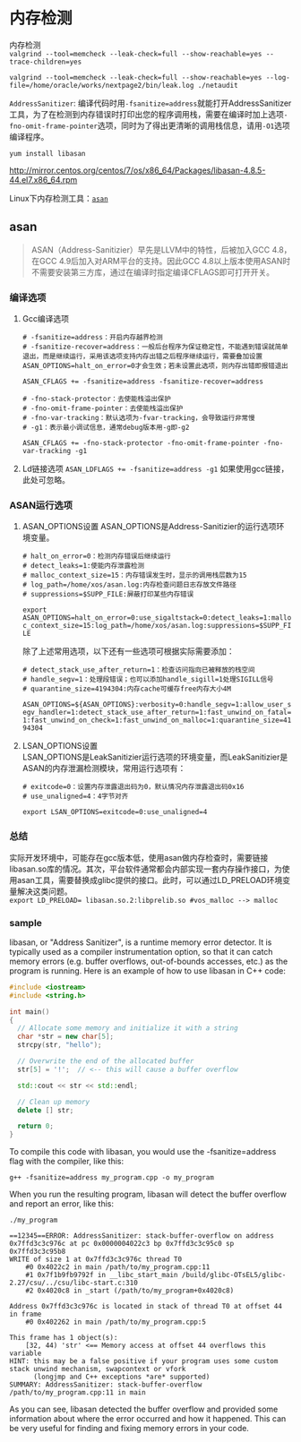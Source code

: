 # 内存检测

内存检测  
`valgrind --tool=memcheck --leak-check=full --show-reachable=yes --trace-children=yes`

`valgrind --tool=memcheck --leak-check=full --show-reachable=yes --log-file=/home/oracle/works/nextpage2/bin/leak.log ./netaudit`

`AddressSanitizer`:
编译代码时用`-fsanitize=address`就能打开AddressSanitizer工具，为了在检测到内存错误时打印出您的程序调用栈，需要在编译时加上选项`-fno-omit-frame-pointer`选项，同时为了得出更清晰的调用栈信息，请用`-O1`选项编译程序。

`yum install libasan`

<http://mirror.centos.org/centos/7/os/x86_64/Packages/libasan-4.8.5-44.el7.x86_64.rpm>

Linux下内存检测工具：[`asan`](#asan)

## asan

> ASAN（Address-Sanitizier）早先是LLVM中的特性，后被加入GCC 4.8，在GCC 4.9后加入对ARM平台的支持。因此GCC
> 4.8以上版本使用ASAN时不需要安装第三方库，通过在编译时指定编译CFLAGS即可打开开关。

### 编译选项

1. Gcc编译选项

    ```shell
    # -fsanitize=address：开启内存越界检测
    # -fsanitize-recover=address：一般后台程序为保证稳定性，不能遇到错误就简单退出，而是继续运行，采用该选项支持内存出错之后程序继续运行，需要叠加设置ASAN_OPTIONS=halt_on_error=0才会生效；若未设置此选项，则内存出错即报错退出
    ```

    `ASAN_CFLAGS += -fsanitize=address -fsanitize-recover=address`

    ```shell
    # -fno-stack-protector：去使能栈溢出保护
    # -fno-omit-frame-pointer：去使能栈溢出保护
    # -fno-var-tracking：默认选项为-fvar-tracking，会导致运行非常慢
    # -g1：表示最小调试信息，通常debug版本用-g即-g2
    ```

    `ASAN_CFLAGS += -fno-stack-protector -fno-omit-frame-pointer -fno-var-tracking -g1`

2. Ld链接选项
    `ASAN_LDFLAGS += -fsanitize=address -g1`
    如果使用gcc链接，此处可忽略。

### ASAN运行选项

1. ASAN_OPTIONS设置
    ASAN_OPTIONS是Address-Sanitizier的运行选项环境变量。

    ```shell
    # halt_on_error=0：检测内存错误后继续运行
    # detect_leaks=1:使能内存泄露检测
    # malloc_context_size=15：内存错误发生时，显示的调用栈层数为15
    # log_path=/home/xos/asan.log:内存检查问题日志存放文件路径
    # suppressions=$SUPP_FILE:屏蔽打印某些内存错误
    ```

    `export ASAN_OPTIONS=halt_on_error=0:use_sigaltstack=0:detect_leaks=1:malloc_context_size=15:log_path=/home/xos/asan.log:suppressions=$SUPP_FILE`

    除了上述常用选项，以下还有一些选项可根据实际需要添加：

    ```shell
    # detect_stack_use_after_return=1：检查访问指向已被释放的栈空间
    # handle_segv=1：处理段错误；也可以添加handle_sigill=1处理SIGILL信号
    # quarantine_size=4194304:内存cache可缓存free内存大小4M
    ```

    `ASAN_OPTIONS=${ASAN_OPTIONS}:verbosity=0:handle_segv=1:allow_user_segv_handler=1:detect_stack_use_after_return=1:fast_unwind_on_fatal=1:fast_unwind_on_check=1:fast_unwind_on_malloc=1:quarantine_size=4194304`

2. LSAN_OPTIONS设置  
    LSAN_OPTIONS是LeakSanitizier运行选项的环境变量，而LeakSanitizier是ASAN的内存泄漏检测模块，常用运行选项有：

    ```shell
    # exitcode=0：设置内存泄露退出码为0，默认情况内存泄露退出码0x16
    # use_unaligned=4：4字节对齐
    ```

    `export LSAN_OPTIONS=exitcode=0:use_unaligned=4`

### 总结

实际开发环境中，可能存在gcc版本低，使用asan做内存检查时，需要链接libasan.so库的情况。其次，平台软件通常都会内部实现一套内存操作接口，为使用asan工具，需要替换成glibc提供的接口。此时，可以通过LD_PRELOAD环境变量解决这类问题。  
`export LD_PRELOAD= libasan.so.2:libprelib.so #vos_malloc --> malloc`

### sample

libasan, or "Address Sanitizer", is a runtime memory error detector. It is typically used as a compiler instrumentation option, so that it can catch memory errors (e.g. buffer overflows, out-of-bounds accesses, etc.) as the program is running. Here is an example of how to use libasan in C++ code:

```cpp
#include <iostream>
#include <string.h>

int main()
{
  // Allocate some memory and initialize it with a string
  char *str = new char[5];
  strcpy(str, "hello");

  // Overwrite the end of the allocated buffer
  str[5] = '!';  // <-- this will cause a buffer overflow

  std::cout << str << std::endl;

  // Clean up memory
  delete [] str;

  return 0;
}
```

To compile this code with libasan, you would use the -fsanitize=address flag with the compiler, like this:

```shell
g++ -fsanitize=address my_program.cpp -o my_program
```

When you run the resulting program, libasan will detect the buffer overflow and report an error, like this:

```shell
./my_program

==12345==ERROR: AddressSanitizer: stack-buffer-overflow on address 0x7ffd3c3c976c at pc 0x0000004022c3 bp 0x7ffd3c3c95c0 sp 0x7ffd3c3c95b8
WRITE of size 1 at 0x7ffd3c3c976c thread T0
    #0 0x4022c2 in main /path/to/my_program.cpp:11
    #1 0x7f1b9fb9792f in __libc_start_main /build/glibc-OTsEL5/glibc-2.27/csu/../csu/libc-start.c:310
    #2 0x4020c8 in _start (/path/to/my_program+0x4020c8)

Address 0x7ffd3c3c976c is located in stack of thread T0 at offset 44 in frame
    #0 0x402262 in main /path/to/my_program.cpp:5

This frame has 1 object(s):
    [32, 44) 'str' <== Memory access at offset 44 overflows this variable
HINT: this may be a false positive if your program uses some custom stack unwind mechanism, swapcontext or vfork
      (longjmp and C++ exceptions *are* supported)
SUMMARY: AddressSanitizer: stack-buffer-overflow /path/to/my_program.cpp:11 in main
```

As you can see, libasan detected the buffer overflow and provided some information about where the error occurred and how it happened. This can be very useful for finding and fixing memory errors in your code.
